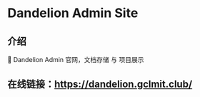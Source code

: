 # Dandelion Admin Site

## 介绍
🎯  Dandelion Admin 官网，文档存储 与 项目展示

## 在线链接：https://dandelion.gclmit.club/